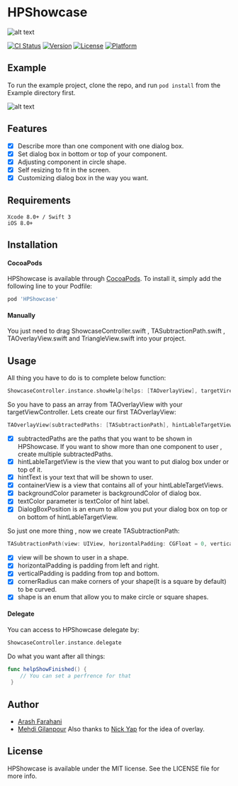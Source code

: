 # HPShowcase

![alt text](http://uupload.ir/files/up9t_group_3.png)

[![CI Status](http://img.shields.io/travis/Aerox1/HPShowcase.svg?style=flat)](https://travis-ci.org/Aerox1/HPShowcase)
[![Version](https://img.shields.io/cocoapods/v/HPShowcase.svg?style=flat)](http://cocoapods.org/pods/HPShowcase)
[![License](https://img.shields.io/cocoapods/l/HPShowcase.svg?style=flat)](http://cocoapods.org/pods/HPShowcase)
[![Platform](https://img.shields.io/cocoapods/p/HPShowcase.svg?style=flat)](http://cocoapods.org/pods/HPShowcase)

## Example

To run the example project, clone the repo, and run `pod install` from the Example directory first.

![alt text](https://github.com/modernpal/HPShowcase/tree/master/art/show2.gif "Demo")

## Features

- [x] Describe more than one component with one dialog box.
- [x] Set dialog box in bottom or top of your component.
- [x] Adjusting component in circle shape.
- [x] Self resizing to fit in the screen.
- [x] Customizing dialog box in the way you want.
  
## Requirements

```
Xcode 8.0+ / Swift 3
iOS 8.0+
```  
## Installation

#### CocoaPods
HPShowcase is available through [CocoaPods](http://cocoapods.org). To install
it, simply add the following line to your Podfile:

```ruby
pod 'HPShowcase'
```
#### Manually
You just need to drag ShowcaseController.swift , TASubtractionPath.swift , TAOverlayView.swift and TriangleView.swift into your project.

## Usage
All thing you have to do is to complete below function:
```swift
ShowcaseController.instance.showHelp(helps: [TAOverlayView], targetVireController: UIViewController)
```
So you have to pass an array from TAOverlayView with your targetViewController. Lets create our first TAOverlayView:
```swift
TAOverlayView(subtractedPaths: [TASubtractionPath], hintLableTargetView: UIView, hintText: String, containerView: UIView, backgroundColor: UIColor, textColor: UIColor, boxPosition: DialogBoxPosition)
```
- [x] subtractedPaths are the paths that you want to be shown in HPShowcase. If you want to show more than one component to user , create multiple subtractedPaths.
- [x] hintLableTargetView is the view that you want to put dialog box under or top of it.
- [x] hintText is your text that will be shown to user.
- [x] containerView is a view that contains all of your hintLableTargetViews.
- [x] backgroundColor parameter is backgroundColor of dialog box.
- [x] textColor parameter is textColor of hint label.
- [x] DialogBoxPosition is an enum to allow you put your dialog box on top or on bottom of hintLableTargetView.

So just one more thing , now we create TASubtractionPath:
```swift
TASubtractionPath(view: UIView, horizontalPadding: CGFloat = 0, verticalPadding: CGFloat = 0, cornerRadius: CGFloat = 0, shape: Shape = .rectangle)
```
- [x] view will be shown to user in a shape.
- [x] horizontalPadding is padding from left and right.
- [x] verticalPadding is padding from top and bottom.
- [x] cornerRadius can make corners of your shape(It is a square by default) to be curved.
- [x] shape is an enum that allow you to make circle or square shapes.
#### Delegate
You can access to HPShowcase delegate by:
```swift
ShowcaseController.instance.delegate
```
Do what you want after all things:
```swift
func helpShowFinished() {
    // You can set a perfrence for that
 }
```
## Author

- [Arash Farahani](http://github.com/aerox1)
- [Mehdi Gilanpour](http://github.com/mrealblack)
Also thanks to [Nick Yap](https://github.com/nyapster) for the idea of overlay.

## License

HPShowcase is available under the MIT license. See the LICENSE file for more info.
